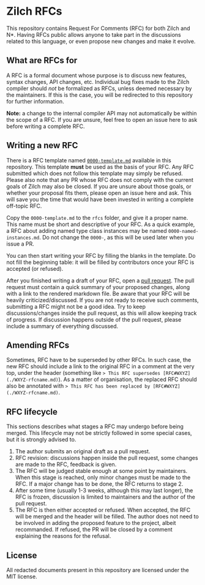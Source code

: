# Zilch RFCs

This repository contains Request For Comments (RFC) for both Zilch and N\*.
Having RFCs public allows anyone to take part in the discussions related to this language, or even propose new changes and make it evolve.

## What are RFCs for

A RFC is a formal document whose purpose is to discuss new features, syntax changes, API changes, etc.
Individual bug fixes made to the Zilch compiler should *not* be formalized as RFCs, unless deemed necessary by the maintainers.
If this is the case, you will be redirected to this repository for further information.

**Note:** a change to the internal compiler API may not automatically be within the scope of a RFC. 
If you are unsure, feel free to open an issue here to ask before writing a complete RFC.

## Writing a new RFC

There is a RFC template named [`0000-template.md`](./0000-template.md) available in this repository.
This template **must** be used as the basis of your RFC.
Any RFC submitted which does not follow this template may simply be refused.
Please also note that any PR whose RFC does not comply with the current goals of Zilch may also be closed.
If you are unsure about those goals, or whether your proposal fits them, please open an issue here and ask.
This will save you the time that would have been invested in writing a complete off-topic RFC.

Copy the `0000-template.md` to the `rfcs` folder, and give it a proper name.
This name must be short and descriptive of your RFC.
As a quick example, a RFC about adding named type class instances may be named `0000-named-instances.md`.
Do not change the `0000-`, as this will be used later when you issue a PR.

You can then start writing your RFC by filling the blanks in the template.
Do not fill the beginning table: it will be filled by contributors once your RFC is accepted (or refused).

After you finished writing a draft of your RFC, open a [pull request](https://github.com/zilch-lang/rfc/compare).
The pull request must contain a quick summary of your proposed changes, along with a link to the rendered markdown file.
Be aware that your RFC will be heavily criticized/discussed.
If you are not ready to receive such comments, submitting a RFC might not be a good idea.
Try to keep discussions/changes inside the pull request, as this will allow keeping track of progress.
If discussion happens outside of the pull request, please include a summary of everything discussed.

## Amending RFCs

Sometimes, RFC have to be superseded by other RFCs.
In such case, the new RFC should include a link to the original RFC in a comment at the very top, under the header (something like `> This RFC supersedes [RFC#WXYZ](./WXYZ-rfcname.md)`).
As a matter of organisation, the replaced RFC should also be annotated with `> This RFC has been replaced by [RFC#WXYZ](./WXYZ-rfcname.md)`.

## RFC lifecycle

This sections describes what stages a RFC may undergo before being merged.
This lifecycle may not be strictly followed in some special cases, but it is strongly advised to.

1. The author submits an original draft as a pull request.
2. RFC revision: discussions happen inside the pull request, some changes are made to the RFC, feedback is given.
3. The RFC will be judged stable enough at some point by maintainers. When this stage is reached, only minor changes must be made to the RFC. If a major change has to be done, the RFC returns to stage 2.
4. After some time (usually 1-3 weeks, although this may last longer), the RFC is frozen, discussion is limited to maintainers and the author of the pull request.
5. The RFC is then either accepted or refused.
  When accepted, the RFC will be merged and the header will be filled. The author does not need to be involved in adding the proposed feature to the project, albeit recommanded.
  If refused, the PR will be closed by a comment explaining the reasons for the refusal.

## License

All redacted documents present in this repository are licensed under the MIT license.
